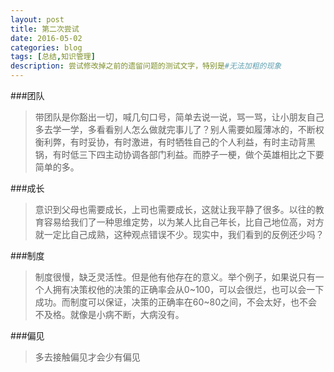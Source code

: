 ```yaml
---
layout: post
title: 第二次尝试
date: 2016-05-02
categories: blog
tags: [总结,知识管理]
description: 尝试修改掉之前的遗留问题的测试文字，特别是#无法加粗的现象
---
```


###团队
>带团队是你豁出一切，喊几句口号，简单去说一说，骂一骂，让小朋友自己多去学一学，多看看别人怎么做就完事儿了？别人需要如履薄冰的，不断权衡利弊，有时妥协，有时激进，有时牺牲自己的个人利益，有时主动背黑锅，有时低三下四主动协调各部门利益。而脖子一梗，做个英雄相比之下要简单的多。

###成长
>意识到父母也需要成长，上司也需要成长，这就让我平静了很多。以往的教育容易给我们了一种思维定势，以为某人比自己年长，比自己地位高，对方就一定比自己成熟，这种观点错误不少。现实中，我们看到的反例还少吗？

###制度
>制度很慢，缺乏灵活性。但是他有他存在的意义。举个例子，如果说只有一个人拥有决策权他的决策的正确率会从0~100，可以会很烂，也可以会一下成功。而制度可以保证，决策的正确率在60~80之间，不会太好，也不会不及格。就像是小病不断，大病没有。

###偏见
>多去接触偏见才会少有偏见
